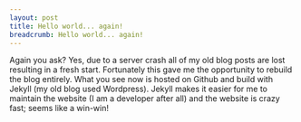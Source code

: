 ```yaml
---
layout: post
title: Hello world... again!
breadcrumb: Hello world... again!
---
```

Again you ask? Yes, due to a server crash all of my old blog posts are lost resulting in a fresh start. Fortunately this gave me the opportunity to rebuild the blog entirely. What you see now is hosted on Github and build with Jekyll (my old blog used Wordpress). Jekyll makes it easier for me to maintain the website (I am a developer after all) and the website is crazy fast; seems like a win-win!